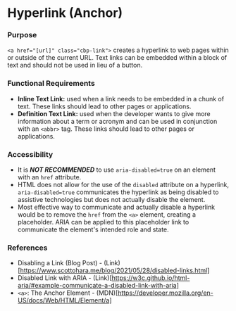 # Hyperlink (Anchor)

### Purpose

`<a href="[url]" class="cbp-link">` creates a hyperlink to web pages within or outside of the current URL. Text links can be embedded within a block of text and should not be used in lieu of a button. 

### Functional Requirements

- **Inline Text Link:** used when a link needs to be embedded in a chunk of text. These links should lead to other pages or applications.
- **Definition Text Link:** used when the developer wants to give more information about a term or acronym and can be used in conjunction with an `<abbr>` tag. These links should lead to other pages or applications. 

### Accessibility 

- It is **_NOT RECOMMENDED_** to use `aria-disabled=true` on an element with an `href` attribute.
- HTML does not allow for the use of the `disabled` attribute on a hyperlink, `aria-disabled=true` communicates the hyperlink as being disabled to assistive technologies but does not actually disable the element.
- Most effective way to communicate and actually disable a hyperlink would be to remove the `href` from the `<a>` element, creating a placeholder. ARIA can be applied to this placeholder link to communicate the element's intended role and state.

### References

- Disabling a Link (Blog Post) - (Link)[https://www.scottohara.me/blog/2021/05/28/disabled-links.html]
- Disabled Link with ARIA - (Link)[https://w3c.github.io/html-aria/#example-communicate-a-disabled-link-with-aria]
- `<a>`: The Anchor Element - (MDN)[https://developer.mozilla.org/en-US/docs/Web/HTML/Element/a]